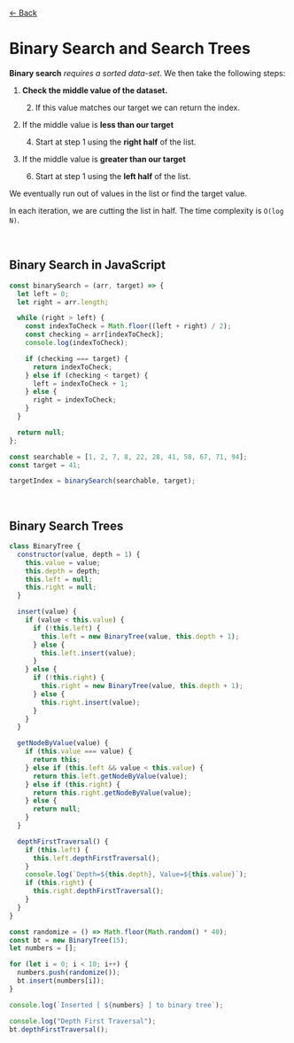 [&larr; Back](./../README.md)

# Binary Search and Search Trees

**Binary search** _requires a sorted data-set_. We then take the following steps:

1. **Check the middle value of the dataset.**

   2. If this value matches our target we can return the index.

2. If the middle value is **less than our target**

   4. Start at step 1 using the **right half** of the list.

3. If the middle value is **greater than our target**

   6. Start at step 1 using the **left half** of the list.

We eventually run out of values in the list or find the target value.

In each iteration, we are cutting the list in half. The time complexity is `O(log N)`.

<br>

## Binary Search in JavaScript

```js
const binarySearch = (arr, target) => {
  let left = 0;
  let right = arr.length;

  while (right > left) {
    const indexToCheck = Math.floor((left + right) / 2);
    const checking = arr[indexToCheck];
    console.log(indexToCheck);

    if (checking === target) {
      return indexToCheck;
    } else if (checking < target) {
      left = indexToCheck + 1;
    } else {
      right = indexToCheck;
    }
  }

  return null;
};

const searchable = [1, 2, 7, 8, 22, 28, 41, 58, 67, 71, 94];
const target = 41;

targetIndex = binarySearch(searchable, target);
```

<br>

## Binary Search Trees

```js
class BinaryTree {
  constructor(value, depth = 1) {
    this.value = value;
    this.depth = depth;
    this.left = null;
    this.right = null;
  }

  insert(value) {
    if (value < this.value) {
      if (!this.left) {
        this.left = new BinaryTree(value, this.depth + 1);
      } else {
        this.left.insert(value);
      }
    } else {
      if (!this.right) {
        this.right = new BinaryTree(value, this.depth + 1);
      } else {
        this.right.insert(value);
      }
    }
  }

  getNodeByValue(value) {
    if (this.value === value) {
      return this;
    } else if (this.left && value < this.value) {
      return this.left.getNodeByValue(value);
    } else if (this.right) {
      return this.right.getNodeByValue(value);
    } else {
      return null;
    }
  }

  depthFirstTraversal() {
    if (this.left) {
      this.left.depthFirstTraversal();
    }
    console.log(`Depth=${this.depth}, Value=${this.value}`);
    if (this.right) {
      this.right.depthFirstTraversal();
    }
  }
}
```

```js
const randomize = () => Math.floor(Math.random() * 40);
const bt = new BinaryTree(15);
let numbers = [];

for (let i = 0; i < 10; i++) {
  numbers.push(randomize());
  bt.insert(numbers[i]);
}

console.log(`Inserted [ ${numbers} ] to binary tree`);

console.log("Depth First Traversal");
bt.depthFirstTraversal();
```

<br>
